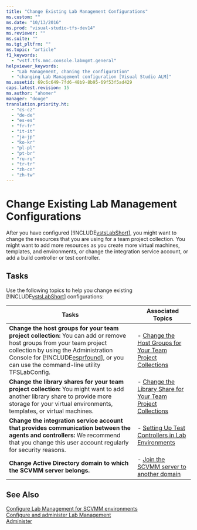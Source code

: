 ```yaml
---
title: "Change Existing Lab Management Configurations"
ms.custom: ""
ms.date: "10/13/2016"
ms.prod: "visual-studio-tfs-dev14"
ms.reviewer: ""
ms.suite: ""
ms.tgt_pltfrm: ""
ms.topic: "article"
f1_keywords: 
  - "vstf.tfs.mmc.console.labmgmt.general"
helpviewer_keywords: 
  - "Lab Management, chaning the configuration"
  - "changing Lab Management configuration [Visual Studio ALM]"
ms.assetid: 69c6c649-7fd6-48b9-8b95-69f53f5ad429
caps.latest.revision: 15
ms.author: "ahomer"
manager: "douge"
translation.priority.ht: 
  - "cs-cz"
  - "de-de"
  - "es-es"
  - "fr-fr"
  - "it-it"
  - "ja-jp"
  - "ko-kr"
  - "pl-pl"
  - "pt-br"
  - "ru-ru"
  - "tr-tr"
  - "zh-cn"
  - "zh-tw"
---
```

# Change Existing Lab Management Configurations
After you have configured [!INCLUDE[vstsLabShort](../test/includes/vstslabshort_md.md)], you might want to change the resources that you are using for a team project collection. You might want to add more resources as you create more virtual machines, templates, and environments, or change the integration service account, or add a build controller or test controller.  
  
## Tasks  
 Use the following topics to help you change existing [!INCLUDE[vstsLabShort](../test/includes/vstslabshort_md.md)] configurations:  
  
|Tasks|Associated Topics|  
|-----------|-----------------------|  
|**Change the host groups for your team project collection:** You can add or remove host groups from your team project collection by using the Administration Console for [!INCLUDE[esprfound](../codequality/includes/esprfound_md.md)], or you can use the command-line utility TFSLabConfig.|-   [Change the Host Groups for Your Team Project Collections](../test/change-the-host-groups-for-your-team-project-collections.md)|  
|**Change the library shares for your team project collection:** You might want to add another library share to provide more storage for your virtual environments, templates, or virtual machines.|-   [Change the Library Share for Your Team Project Collections](../test/change-the-library-share-for-your-team-project-collections.md)|  
|**Change the integration service account that provides communication between the agents and controllers:** We recommend that you change this user account regularly for security reasons.|-   [Setting Up Test Controllers in Lab Environments](../test/setting-up-test-controllers-in-lab-environments.md)|  
|**Change Active Directory domain to which the SCVMM server belongs.**|-   [Join the SCVMM server to another domain](../test/join-the-scvmm-server-to-another-domain.md)|  
  
## See Also  
 [Configure Lab Management for SCVMM environments](../test/configure-lab-management-for-scvmm-environments.md)   
 [Configure and administer Lab Management](../test/configure-and-administer-lab-management.md)   
 [Administer](../Topic/Administer%20Team%20Foundation%20Server.md)